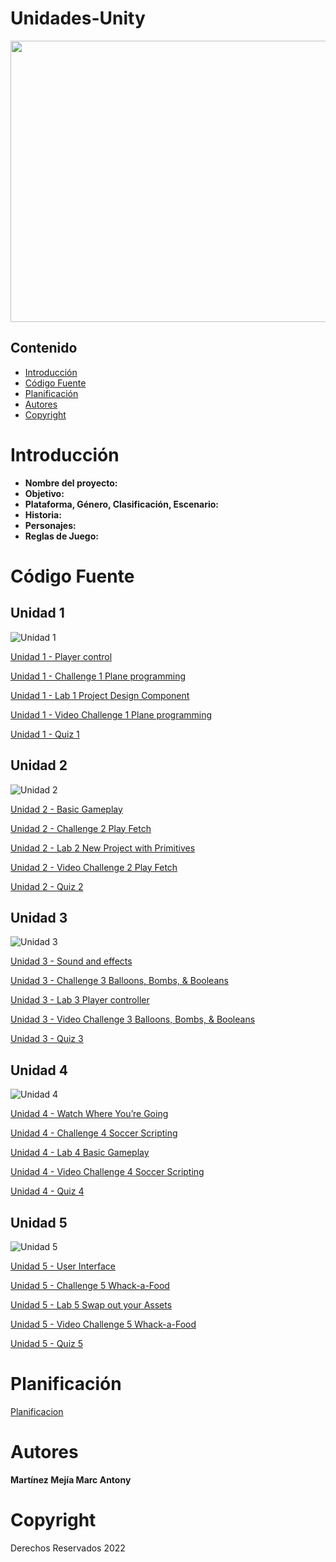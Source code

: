 # Unidades-Unity
<p align="center">
    <img src="https://wallpapers.gry-online.pl/pliki/63651/1920x1080.jpg" alt="Logo" width=1200 height=450>
</p>

## Contenido

-   [Introducción](#introducción)
-   [Código Fuente](#código-fuente)
-   [Planificación](#planificación)
-   [Autores](#autores)
-   [Copyright](#copyright)

# Introducción 

- **Nombre del proyecto:**
- **Objetivo:**  
- **Plataforma, Género, Clasificación, Escenario:**
- **Historia:**  
- **Personajes:** 
- **Reglas de Juego:** 

# Código Fuente

## **Unidad 1**

![Unidad 1](https://connect-prd-cdn.unity.com/20190515/learn/images/4d417a32-aba0-47e5-a57b-c56ea9548013_P1_1080pBanner.png.1400x0x1.webp "Unidad 1")

[Unidad 1 - Player control](https://github.com/Projects-Unity/Lecciones/tree/main/Unity_Unidad1/Leccion1)

[Unidad 1 - Challenge 1 Plane programming](https://github.com/Projects-Unity/Lecciones/tree/main/Unity_Unidad1/Reto1)

[Unidad 1 - Lab 1 Project Design Component](https://github.com/Projects-Unity/Lecciones/tree/main/Unity_Unidad1/Laboratorio%201)

[Unidad 1 - Video Challenge 1 Plane programming](https://drive.google.com/drive/folders/1FZgPsrwQ2VIEgSY4cF5NjnenZNzppjdD?usp=sharing)

[Unidad 1 - Quiz 1](https://drive.google.com/drive/folders/16PobLYOK4NO3mR6BEJ_HP7Ccc2x8L4rJ?usp=sharing)


## **Unidad 2**

![Unidad 2](https://connect-prd-cdn.unity.com/20190516/learn/images/bf8d3473-c257-4b77-baec-74c0e35d554a_p21080pBanner.png.1400x0x1.webp "Unidad 2")

[Unidad 2 - Basic Gameplay](https://github.com/Projects-Unity/Lecciones/tree/main/Unity_Unidad2/Leccion2)

[Unidad 2 - Challenge 2 Play Fetch](https://github.com/Projects-Unity/Lecciones/tree/main/Unity_Unidad2/Reto2)

[Unidad 2 - Lab 2 New Project with Primitives](https://github.com/Projects-Unity/Lecciones/tree/main/Unity_Unidad2/Laboratorio%202)

[Unidad 2 - Video Challenge 2 Play Fetch](https://drive.google.com/drive/folders/1FZgPsrwQ2VIEgSY4cF5NjnenZNzppjdD?usp=sharing)

[Unidad 2 - Quiz 2](https://drive.google.com/drive/folders/16PobLYOK4NO3mR6BEJ_HP7Ccc2x8L4rJ?usp=sharing)


## **Unidad 3**

![Unidad 3](https://connect-prd-cdn.unity.com/20190606/learn/images/998f1459-9767-49af-a033-b1e52a38bc66_P31080pBanner__1_.png.1400x0x1.webp "Unidad 3")

[Unidad 3 - Sound and effects](https://github.com/Projects-Unity/Lecciones/tree/main/Unity_Unidad3/Leccion3)

[Unidad 3 - Challenge 3 Balloons, Bombs, & Booleans](https://github.com/Projects-Unity/Lecciones/tree/main/Unity_Unidad3/Reto3)

[Unidad 3 - Lab 3 Player controller](https://github.com/Projects-Unity/Lecciones/tree/main/Unity_Unidad3/Laboratorio3)

[Unidad 3 - Video Challenge 3 Balloons, Bombs, & Booleans](https://drive.google.com/drive/folders/1FZgPsrwQ2VIEgSY4cF5NjnenZNzppjdD?usp=sharing)

[Unidad 3 - Quiz 3](https://drive.google.com/drive/folders/16PobLYOK4NO3mR6BEJ_HP7Ccc2x8L4rJ?usp=sharing)


## **Unidad 4**

![Unidad 4](https://connect-prd-cdn.unity.com/20190606/learn/images/3c9ad8f0-9f2c-4265-806e-1baaed1fa8a3_p41080pBanner__1_.png.1400x0x1.webp "Unidad 3")

[Unidad 4 - Watch Where You’re Going](https://github.com/Projects-Unity/Lecciones/tree/main/Unity_Unidad4/Leccion4)

[Unidad 4 - Challenge 4 Soccer Scripting]()

[Unidad 4 - Lab 4 Basic Gameplay](https://github.com/Projects-Unity/Lecciones/tree/main/Unity_Unidad4/Laboratorio4)

[Unidad 4 - Video Challenge 4 Soccer Scripting](https://drive.google.com/drive/folders/1FZgPsrwQ2VIEgSY4cF5NjnenZNzppjdD?usp=sharing)

[Unidad 4 - Quiz 4](https://drive.google.com/drive/folders/16PobLYOK4NO3mR6BEJ_HP7Ccc2x8L4rJ?usp=sharing)


## **Unidad 5**

![Unidad 5](https://connect-prd-cdn.unity.com/20190606/learn/images/08de1b60-efa5-4f1d-8e33-50979f62e589_p51080pBanner__1_.png.1400x0x1.webp "Unidad 3")

[Unidad 5 - User Interface](https://github.com/Projects-Unity/Lecciones/blob/main/Unity_Unidad5/Leccion5/Lecci%C3%B3n5.unitypackage)

[Unidad 5 - Challenge 5 Whack-a-Food](https://github.com/Projects-Unity/Lecciones/tree/main/Unity_Unidad5/Reto5)

[Unidad 5 - Lab 5 Swap out your Assets](https://github.com/Projects-Unity/Lecciones/tree/main/Unity_Unidad5/Laboratorio5)

[Unidad 5 - Video Challenge 5 Whack-a-Food](https://drive.google.com/drive/folders/1FZgPsrwQ2VIEgSY4cF5NjnenZNzppjdD?usp=sharing)

[Unidad 5 - Quiz 5](https://drive.google.com/drive/folders/16PobLYOK4NO3mR6BEJ_HP7Ccc2x8L4rJ?usp=sharing)


# Planificación

[Planificacion]()

# Autores

**Martínez Mejía Marc Antony**

# Copyright

Derechos Reservados 2022
